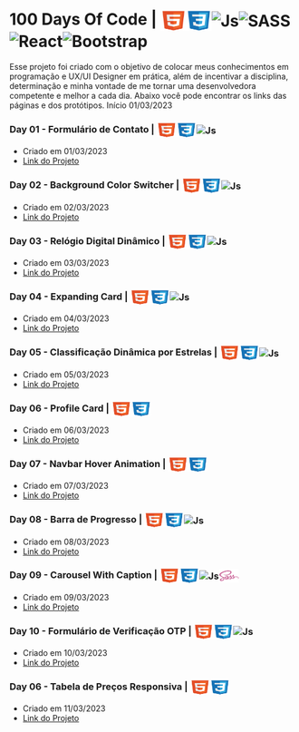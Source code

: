 # 100 Days Of Code | <img align="center" alt="HTML" height="35" width="45" src="https://raw.githubusercontent.com/devicons/devicon/master/icons/html5/html5-original.svg"><img align="center" alt="CSS" height="35" width="45" src="https://raw.githubusercontent.com/devicons/devicon/master/icons/css3/css3-original.svg"><img align="center" alt="Js" height="35" width="45" src="https://cdn.jsdelivr.net/gh/devicons/devicon/icons/javascript/javascript-original.svg"><img align="center" alt="SASS" height="35" width="45" src="https://cdn.jsdelivr.net/gh/devicons/devicon/icons/sass/sass-original.svg"><img align="center" alt="React" height="35" width="45" src="https://cdn.jsdelivr.net/gh/devicons/devicon/icons/react/react-original.svg"><img align="center" alt="Bootstrap" height="35" width="45" src="https://cdn.jsdelivr.net/gh/devicons/devicon/icons/bootstrap/bootstrap-original.svg">

Esse projeto foi criado com o objetivo de colocar meus conhecimentos em programação e UX/UI Designer em prática, além de incentivar a disciplina, determinação e minha vontade de me tornar uma desenvolvedora competente e melhor a cada dia. Abaixo você pode encontrar os links das páginas e dos protótipos. Início 01/03/2023

### Day 01 - Formulário de Contato | <img align="center" alt="HTML" height="25" width="35" src="https://raw.githubusercontent.com/devicons/devicon/master/icons/html5/html5-original.svg"><img align="center" alt="CSS" height="25" width="35" src="https://raw.githubusercontent.com/devicons/devicon/master/icons/css3/css3-original.svg"><img align="center" alt="Js" height="25" width="35" src="https://cdn.jsdelivr.net/gh/devicons/devicon/icons/javascript/javascript-original.svg">
* Criado em 01/03/2023
* [Link do Projeto](https://amandavsadev.github.io/100DaysOfCode/Day01)

### Day 02 - Background Color Switcher | <img align="center" alt="HTML" height="25" width="35" src="https://raw.githubusercontent.com/devicons/devicon/master/icons/html5/html5-original.svg"><img align="center" alt="CSS" height="25" width="35" src="https://raw.githubusercontent.com/devicons/devicon/master/icons/css3/css3-original.svg"><img align="center" alt="Js" height="25" width="35" src="https://cdn.jsdelivr.net/gh/devicons/devicon/icons/javascript/javascript-original.svg">
* Criado em 02/03/2023
* [Link do Projeto](https://amandavsadev.github.io/100DaysOfCode/Day02)

### Day 03 - Relógio Digital Dinâmico | <img align="center" alt="HTML" height="25" width="35" src="https://raw.githubusercontent.com/devicons/devicon/master/icons/html5/html5-original.svg"><img align="center" alt="CSS" height="25" width="35" src="https://raw.githubusercontent.com/devicons/devicon/master/icons/css3/css3-original.svg"><img align="center" alt="Js" height="25" width="35" src="https://cdn.jsdelivr.net/gh/devicons/devicon/icons/javascript/javascript-original.svg">
* Criado em 03/03/2023
* [Link do Projeto](https://amandavsadev.github.io/100DaysOfCode/Day03)

### Day 04 - Expanding Card | <img align="center" alt="HTML" height="25" width="35" src="https://raw.githubusercontent.com/devicons/devicon/master/icons/html5/html5-original.svg"><img align="center" alt="CSS" height="25" width="35" src="https://raw.githubusercontent.com/devicons/devicon/master/icons/css3/css3-original.svg"><img align="center" alt="Js" height="25" width="35" src="https://cdn.jsdelivr.net/gh/devicons/devicon/icons/javascript/javascript-original.svg">
* Criado em 04/03/2023
* [Link do Projeto](https://amandavsadev.github.io/100DaysOfCode/Day04)

### Day 05 - Classificação Dinâmica por Estrelas | <img align="center" alt="HTML" height="25" width="35" src="https://raw.githubusercontent.com/devicons/devicon/master/icons/html5/html5-original.svg"><img align="center" alt="CSS" height="25" width="35" src="https://raw.githubusercontent.com/devicons/devicon/master/icons/css3/css3-original.svg"><img align="center" alt="Js" height="25" width="35" src="https://cdn.jsdelivr.net/gh/devicons/devicon/icons/javascript/javascript-original.svg">
* Criado em 05/03/2023
* [Link do Projeto](https://amandavsadev.github.io/100DaysOfCode/Day05)

### Day 06 - Profile Card | <img align="center" alt="HTML" height="25" width="35" src="https://raw.githubusercontent.com/devicons/devicon/master/icons/html5/html5-original.svg"><img align="center" alt="CSS" height="25" width="35" src="https://raw.githubusercontent.com/devicons/devicon/master/icons/css3/css3-original.svg">
* Criado em 06/03/2023
* [Link do Projeto](https://amandavsadev.github.io/100DaysOfCode/Day06)

### Day 07 - Navbar Hover Animation | <img align="center" alt="HTML" height="25" width="35" src="https://raw.githubusercontent.com/devicons/devicon/master/icons/html5/html5-original.svg"><img align="center" alt="CSS" height="25" width="35" src="https://raw.githubusercontent.com/devicons/devicon/master/icons/css3/css3-original.svg">
* Criado em 07/03/2023
* [Link do Projeto](https://amandavsadev.github.io/100DaysOfCode/Day07)

### Day 08 - Barra de Progresso | <img align="center" alt="HTML" height="25" width="35" src="https://raw.githubusercontent.com/devicons/devicon/master/icons/html5/html5-original.svg"><img align="center" alt="CSS" height="25" width="35" src="https://raw.githubusercontent.com/devicons/devicon/master/icons/css3/css3-original.svg"><img align="center" alt="Js" height="25" width="35" src="https://cdn.jsdelivr.net/gh/devicons/devicon/icons/javascript/javascript-original.svg">
* Criado em 08/03/2023
* [Link do Projeto](https://amandavsadev.github.io/100DaysOfCode/Day08)

### Day 09 - Carousel With Caption | <img align="center" alt="HTML" height="25" width="35" src="https://raw.githubusercontent.com/devicons/devicon/master/icons/html5/html5-original.svg"><img align="center" alt="CSS" height="25" width="35" src="https://raw.githubusercontent.com/devicons/devicon/master/icons/css3/css3-original.svg"><img align="center" alt="Js" height="25" width="35" src="https://cdn.jsdelivr.net/gh/devicons/devicon/icons/bootstrap/bootstrap-original.svg"><img align="center" alt="CSS" height="25" width="35" src="https://raw.githubusercontent.com/devicons/devicon/master/icons/sass/sass-original.svg">
* Criado em 09/03/2023
* [Link do Projeto](https://amandavsadev.github.io/100DaysOfCode/Day09)

### Day 10 - Formulário de Verificação OTP | <img align="center" alt="HTML" height="25" width="35" src="https://raw.githubusercontent.com/devicons/devicon/master/icons/html5/html5-original.svg"><img align="center" alt="CSS" height="25" width="35" src="https://raw.githubusercontent.com/devicons/devicon/master/icons/css3/css3-original.svg"><img align="center" alt="Js" height="25" width="35" src="https://cdn.jsdelivr.net/gh/devicons/devicon/icons/javascript/javascript-original.svg">
* Criado em 10/03/2023
* [Link do Projeto](https://amandavsadev.github.io/100DaysOfCode/Day10)

### Day 06 - Tabela de Preços Responsiva | <img align="center" alt="HTML" height="25" width="35" src="https://raw.githubusercontent.com/devicons/devicon/master/icons/html5/html5-original.svg"><img align="center" alt="CSS" height="25" width="35" src="https://raw.githubusercontent.com/devicons/devicon/master/icons/css3/css3-original.svg">
* Criado em 11/03/2023
* [Link do Projeto](https://amandavsadev.github.io/100DaysOfCode/Day06)
